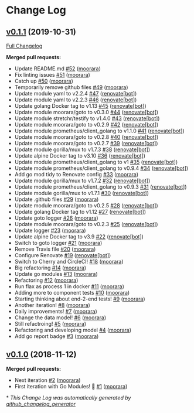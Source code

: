 # Change Log

## [v0.1.1](https://github.com/moorara/flax/tree/v0.1.1) (2019-10-31)
[Full Changelog](https://github.com/moorara/flax/compare/v0.1.0...v0.1.1)

**Merged pull requests:**

- Update README.md [\#52](https://github.com/moorara/flax/pull/52) ([moorara](https://github.com/moorara))
- Fix linting issues [\#51](https://github.com/moorara/flax/pull/51) ([moorara](https://github.com/moorara))
- Catch up [\#50](https://github.com/moorara/flax/pull/50) ([moorara](https://github.com/moorara))
- Temporarily remove github files [\#49](https://github.com/moorara/flax/pull/49) ([moorara](https://github.com/moorara))
- Update module yaml to v2.2.4 [\#47](https://github.com/moorara/flax/pull/47) ([renovate[bot]](https://github.com/apps/renovate))
- Update module yaml to v2.2.3 [\#46](https://github.com/moorara/flax/pull/46) ([renovate[bot]](https://github.com/apps/renovate))
- Update golang Docker tag to v1.13 [\#45](https://github.com/moorara/flax/pull/45) ([renovate[bot]](https://github.com/apps/renovate))
- Update module moorara/goto to v0.3.0 [\#44](https://github.com/moorara/flax/pull/44) ([renovate[bot]](https://github.com/apps/renovate))
- Update module stretchr/testify to v1.4.0 [\#43](https://github.com/moorara/flax/pull/43) ([renovate[bot]](https://github.com/apps/renovate))
- Update module moorara/goto to v0.2.9 [\#42](https://github.com/moorara/flax/pull/42) ([renovate[bot]](https://github.com/apps/renovate))
- Update module prometheus/client\_golang to v1.1.0 [\#41](https://github.com/moorara/flax/pull/41) ([renovate[bot]](https://github.com/apps/renovate))
- Update module moorara/goto to v0.2.8 [\#40](https://github.com/moorara/flax/pull/40) ([renovate[bot]](https://github.com/apps/renovate))
- Update module moorara/goto to v0.2.7 [\#39](https://github.com/moorara/flax/pull/39) ([renovate[bot]](https://github.com/apps/renovate))
- Update module gorilla/mux to v1.7.3 [\#38](https://github.com/moorara/flax/pull/38) ([renovate[bot]](https://github.com/apps/renovate))
- Update alpine Docker tag to v3.10 [\#36](https://github.com/moorara/flax/pull/36) ([renovate[bot]](https://github.com/apps/renovate))
- Update module prometheus/client\_golang to v1 [\#35](https://github.com/moorara/flax/pull/35) ([renovate[bot]](https://github.com/apps/renovate))
- Update module prometheus/client\_golang to v0.9.4 [\#34](https://github.com/moorara/flax/pull/34) ([renovate[bot]](https://github.com/apps/renovate))
- Add go mod tidy to Renovate config [\#33](https://github.com/moorara/flax/pull/33) ([moorara](https://github.com/moorara))
- Update module gorilla/mux to v1.7.2 [\#32](https://github.com/moorara/flax/pull/32) ([renovate[bot]](https://github.com/apps/renovate))
- Update module prometheus/client\_golang to v0.9.3 [\#31](https://github.com/moorara/flax/pull/31) ([renovate[bot]](https://github.com/apps/renovate))
- Update module gorilla/mux to v1.7.1 [\#30](https://github.com/moorara/flax/pull/30) ([renovate[bot]](https://github.com/apps/renovate))
- Update .github files [\#29](https://github.com/moorara/flax/pull/29) ([moorara](https://github.com/moorara))
- Update module moorara/goto to v0.2.5 [\#28](https://github.com/moorara/flax/pull/28) ([renovate[bot]](https://github.com/apps/renovate))
- Update golang Docker tag to v1.12 [\#27](https://github.com/moorara/flax/pull/27) ([renovate[bot]](https://github.com/apps/renovate))
- Update goto logger [\#26](https://github.com/moorara/flax/pull/26) ([moorara](https://github.com/moorara))
- Update module moorara/goto to v0.2.3 [\#25](https://github.com/moorara/flax/pull/25) ([renovate[bot]](https://github.com/apps/renovate))
- Update logger [\#23](https://github.com/moorara/flax/pull/23) ([moorara](https://github.com/moorara))
- Update alpine Docker tag to v3.9 [\#22](https://github.com/moorara/flax/pull/22) ([renovate[bot]](https://github.com/apps/renovate))
- Switch to goto logger [\#21](https://github.com/moorara/flax/pull/21) ([moorara](https://github.com/moorara))
- Remove Travis file [\#20](https://github.com/moorara/flax/pull/20) ([moorara](https://github.com/moorara))
- Configure Renovate [\#19](https://github.com/moorara/flax/pull/19) ([renovate[bot]](https://github.com/apps/renovate))
- Switch to Cherry and CircleCI! [\#18](https://github.com/moorara/flax/pull/18) ([moorara](https://github.com/moorara))
- Big refactoring [\#14](https://github.com/moorara/flax/pull/14) ([moorara](https://github.com/moorara))
- Update go modules [\#13](https://github.com/moorara/flax/pull/13) ([moorara](https://github.com/moorara))
- Refactoring [\#12](https://github.com/moorara/flax/pull/12) ([moorara](https://github.com/moorara))
- Run flax as process 1 in docker [\#11](https://github.com/moorara/flax/pull/11) ([moorara](https://github.com/moorara))
- Adding more to component tests [\#10](https://github.com/moorara/flax/pull/10) ([moorara](https://github.com/moorara))
- Starting thinking about end-2-end tests! [\#9](https://github.com/moorara/flax/pull/9) ([moorara](https://github.com/moorara))
- Another iteration! [\#8](https://github.com/moorara/flax/pull/8) ([moorara](https://github.com/moorara))
- Daily improvements! [\#7](https://github.com/moorara/flax/pull/7) ([moorara](https://github.com/moorara))
- Change the data model! [\#6](https://github.com/moorara/flax/pull/6) ([moorara](https://github.com/moorara))
- Still refactroing! [\#5](https://github.com/moorara/flax/pull/5) ([moorara](https://github.com/moorara))
- Refactoring and developing model [\#4](https://github.com/moorara/flax/pull/4) ([moorara](https://github.com/moorara))
- Add go report badge [\#3](https://github.com/moorara/flax/pull/3) ([moorara](https://github.com/moorara))

## [v0.1.0](https://github.com/moorara/flax/tree/v0.1.0) (2018-11-12)
**Merged pull requests:**

- Next iteration [\#2](https://github.com/moorara/flax/pull/2) ([moorara](https://github.com/moorara))
- First iteration with Go Modules! 🎉 [\#1](https://github.com/moorara/flax/pull/1) ([moorara](https://github.com/moorara))



\* *This Change Log was automatically generated by [github_changelog_generator](https://github.com/skywinder/Github-Changelog-Generator)*